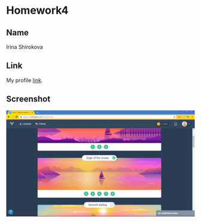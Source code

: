 # Homework4

## Name

Irina Shirokova


## Link

My profile [link](https://codefights.com/profile/irina_shirokova).


## Screenshot

![codefights](https://raw.githubusercontent.com/ireeen/homework-template/master/FzzB5hvfxzI.jpg)
